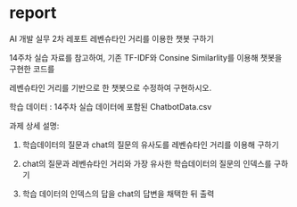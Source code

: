 # report
AI 개발 실무 2차 레포트
레벤슈타인 거리를 이용한 챗봇 구하기



14주차 실습 자료를 참고하여,
기존 TF-IDF와 Consine Similarlity를 이용해 챗봇을 구현한 코드를

레벤슈타인 거리를 기반으로 한 챗봇으로 수정하여 구현하시오.



학습 데이터 : 14주차 실습 데이터에 포함된 ChatbotData.csv



과제 상세 설명:  

1. 학습데이터의 질문과 chat의 질문의 유사도를 레벤슈타인 거리를 이용해 구하기

2. chat의 질문과 레벤슈타인 거리와 가장 유사한 학습데이터의 질문의 인덱스를 구하기

3. 학습 데이터의 인덱스의 답을 chat의 답변을 채택한 뒤 출력
